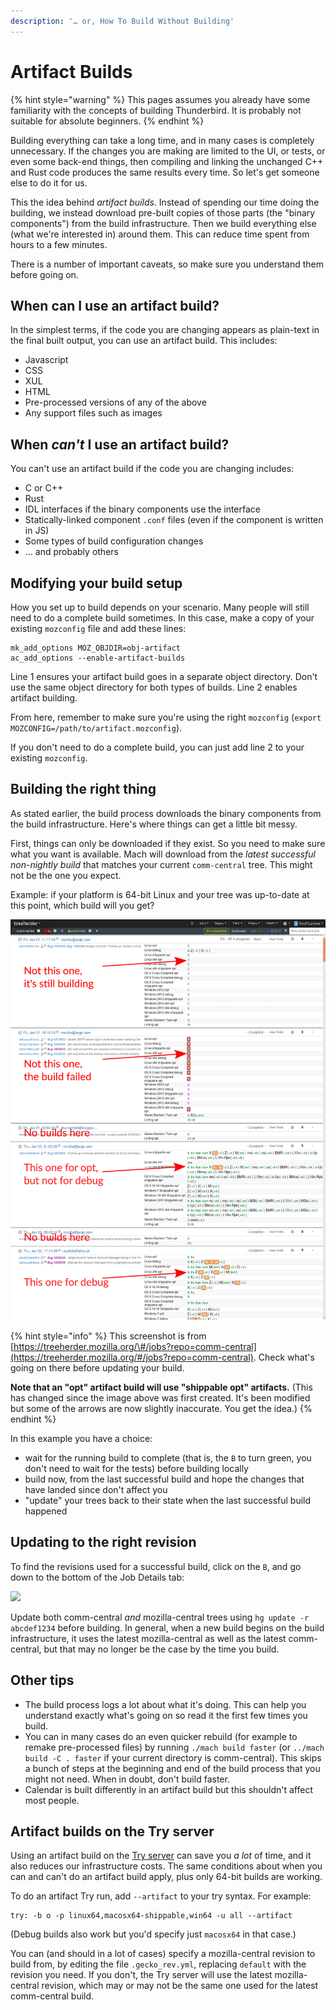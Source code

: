 ```yaml
---
description: '… or, How To Build Without Building'
---
```


# Artifact Builds

{% hint style="warning" %}
This pages assumes you already have some familiarity with the concepts of building Thunderbird. It is probably not suitable for absolute beginners.
{% endhint %}

Building everything can take a long time, and in many cases is completely unnecessary. If the changes you are making are limited to the UI, or tests, or even some back-end things, then compiling and linking the unchanged C++ and Rust code produces the same results every time. So let's get someone else to do it for us.

This the idea behind _artifact builds._ Instead of spending our time doing the building, we instead download pre-built copies of those parts \(the "binary components"\) from the build infrastructure. Then we build everything else \(what we're interested in\) around them. This can reduce time spent from hours to a few minutes.

There is a number of important caveats, so make sure you understand them before going on.

## When can I use an artifact build?

In the simplest terms, if the code you are changing appears as plain-text in the final built output, you can use an artifact build. This includes:

* Javascript
* CSS
* XUL
* HTML
* Pre-processed versions of any of the above
* Any support files such as images

## When _can't_ I use an artifact build?

You can't use an artifact build if the code you are changing includes:

* C or C++
* Rust
* IDL interfaces if the binary components use the interface
* Statically-linked component `.conf` files \(even if the component is written in JS\)
* Some types of build configuration changes
* … and probably others

## Modifying your build setup

How you set up to build depends on your scenario. Many people will still need to do a complete build sometimes. In this case, make a copy of your existing `mozconfig` file and add these lines:

```text
mk_add_options MOZ_OBJDIR=obj-artifact
ac_add_options --enable-artifact-builds
```

Line 1 ensures your artifact build goes in a separate object directory. Don't use the same object directory for both types of builds. Line 2 enables artifact building.

From here, remember to make sure you're using the right `mozconfig` \(`export MOZCONFIG=/path/to/artifact.mozconfig`\).

If you don't need to do a complete build, you can just add line 2 to your existing `mozconfig`.

## Building the right thing

As stated earlier, the build process downloads the binary components from the build infrastructure. Here's where things can get a little bit messy.

First, things can only be downloaded if they exist. So you need to make sure what you want is available. Mach will download from the _latest successful non-nightly build_ that matches your current `comm-central` tree. This might not be the one you expect.

Example: if your platform is 64-bit Linux and your tree was up-to-date at this point, which build will you get?

![](../../.gitbook/assets/which-artifact-build.svg%20%281%29.png)

{% hint style="info" %}
This screenshot is from [https://treeherder.mozilla.org/\#/jobs?repo=comm-central](https://treeherder.mozilla.org/#/jobs?repo=comm-central). Check what's going on there before updating your build.

**Note that an "opt" artifact build will use "shippable opt" artifacts.** \(This has changed since the image above was first created. It's been modified but some of the arrows are now slightly inaccurate. You get the idea.\)
{% endhint %}

In this example you have a choice:

* wait for the running build to complete \(that is, the `B` to turn green, you don't need to wait for the tests\) before building locally
* build now, from the last successful build and hope the changes that have landed since don't affect you
* "update" your trees back to their state when the last successful build happened

## Updating to the right revision

To find the revisions used for a successful build, click on the `B`, and go down to the bottom of the Job Details tab:

![](../../.gitbook/assets/build-details.svg.png)

Update both comm-central _and_ mozilla-central trees using `hg update -r abcdef1234` before building. In general, when a new build begins on the build infrastructure, it uses the latest mozilla-central as well as the latest comm-central, but that may no longer be the case by the time you build.

## Other tips

* The build process logs a lot about what it's doing. This can help you understand exactly what's going on so read it the first few times you build.
* You can in many cases do an even quicker rebuild \(for example to remake pre-processed files\) by running `./mach build faster` \(or `../mach build -C . faster` if your current directory is comm-central\). This skips a bunch of steps at the beginning and end of the build process that you might not need. When in doubt, don't build faster.
* Calendar is built differently in an artifact build but this shouldn't affect most people.

## Artifact builds on the Try server

Using an artifact build on the [Try server](https://developer.thunderbird.net/thunderbird-development/fixing-a-bug/try-server) can save you _a lot_ of time, and it also reduces our infrastructure costs. The same conditions about when you can and can't do an artifact build apply, plus only 64-bit builds are working.

To do an artifact Try run, add `--artifact` to your try syntax. For example:

```text
try: -b o -p linux64,macosx64-shippable,win64 -u all --artifact
```

\(Debug builds also work but you'd specify just `macosx64` in that case.\)

You can \(and should in a lot of cases\) specify a mozilla-central revision to build from, by editing the file `.gecko_rev.yml`, replacing `default` with the revision you need. If you don't, the Try server will use the latest mozilla-central revision, which may or may not be the same one used for the latest comm-central build.

